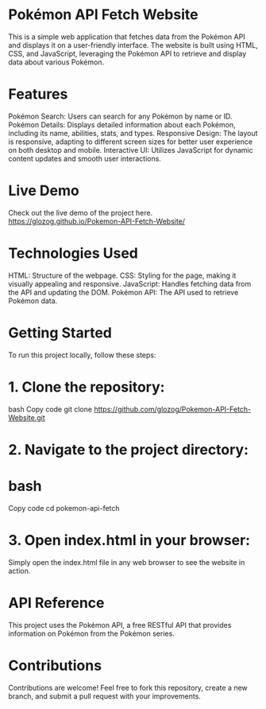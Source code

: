 # Pokémon API Fetch Website
This is a simple web application that fetches data from the Pokémon API and displays it on a user-friendly interface. The website is built using HTML, CSS, and JavaScript, leveraging the Pokémon API to retrieve and display data about various Pokémon.

# Features
 Pokémon Search: Users can search for any Pokémon by name or ID.
 Pokémon Details: Displays detailed information about each Pokémon, including its name, abilities, stats, and types.
 Responsive Design: The layout is responsive, adapting to different screen sizes for better user experience on both desktop and mobile.
 Interactive UI: Utilizes JavaScript for dynamic content updates and smooth user interactions.

# Live Demo
Check out the live demo of the project here.
https://glozog.github.io/Pokemon-API-Fetch-Website/

# Technologies Used
 HTML: Structure of the webpage.
 CSS: Styling for the page, making it visually appealing and responsive.
 JavaScript: Handles fetching data from the API and updating the DOM.
 Pokémon API: The API used to retrieve Pokémon data.

# Getting Started
To run this project locally, follow these steps:

# 1.  Clone the repository:

 bash
Copy code
git clone https://github.com/glozog/Pokemon-API-Fetch-Website.git

# 2. Navigate to the project directory:

# bash
Copy code
cd pokemon-api-fetch

# 3. Open index.html in your browser:

Simply open the index.html file in any web browser to see the website in action.


# API Reference
This project uses the Pokémon API, a free RESTful API that provides information on Pokémon from the Pokémon series.

# Contributions

Contributions are welcome! Feel free to fork this repository, create a new branch, and submit a pull request with your improvements.




